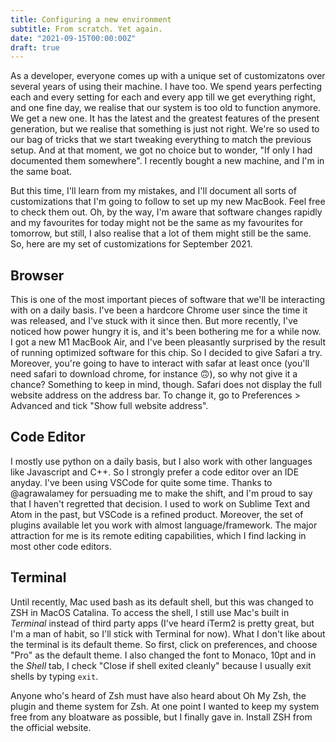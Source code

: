 ```yaml
---
title: Configuring a new environment
subtitle: From scratch. Yet again.
date: "2021-09-15T00:00:00Z"
draft: true
---
```


As a developer, everyone comes up with a unique set of customizatons over several years of using their machine. I have too. We spend years perfecting each and every setting for each and every app till we get everything right, and one fine day, we realise that our system is too old to function anymore. We get a new one. It has the latest and the greatest features of the present generation, but we realise that something is just not right. We're so used to our bag of tricks that we start tweaking everything to match the previous setup. And at that moment, we got no choice but to wonder, "If only I had documented them somewhere". I recently bought a new machine, and I'm in the same boat.

But this time, I'll learn from my mistakes, and I'll document all sorts of customizations that I'm going to follow to set up my new MacBook. Feel free to check them out. Oh, by the way, I'm aware that software changes rapidly and my favourites for today might not be the same as my favourites for tomorrow, but still, I also realise that a lot of them might still be the same. So, here are my set of customizations for September 2021.

## Browser
This is one of the most important pieces of software that we'll be interacting with on a daily basis. I've been a hardcore Chrome user since the time it was released, and I've stuck with it since then. But more recently, I've noticed how power hungry it is, and it's been bothering me for a while now. I got a new M1 MacBook Air, and I've been pleasantly surprised by the result of running optimized software for this chip. So I decided to give Safari a try. Moreover, you're going to have to interact with safar at least once (you'll need safari to download chrome, for instance :upside_down_face:), so why not give it a chance? Something to keep in mind, though. Safari does not display the full website address on the address bar. To change it, go to Preferences > Advanced and tick "Show full website address".

## Code Editor
I mostly use python on a daily basis, but I also work with other languages like Javascript and C++. So I strongly prefer a code editor over an IDE anyday. I've been using VSCode for quite some time. Thanks to @agrawalamey for persuading me to make the shift, and I'm proud to say that I haven't regretted that decision. I used to work on Sublime Text and Atom in the past, but VSCode is a refined product. Moreover, the set of plugins available let you work with almost language/framework. The major attraction for me is its remote editing capabilities, which I find lacking in most other code editors.

## Terminal
Until recently, Mac used bash as its default shell, but this was changed to ZSH in MacOS Catalina. To access the shell, I still use Mac's built in *Terminal* instead of third party apps (I've heard iTerm2 is pretty great, but I'm a man of habit, so I'll stick with Terminal for now). What I don't like about the terminal is its default theme. So first, click on preferences, and choose "Pro" as the default theme. I also changed the font to Monaco, 10pt and in the *Shell* tab, I check "Close if shell exited cleanly" because I usually exit shells by typing `exit`.

Anyone who's heard of Zsh must have also heard about Oh My Zsh, the plugin and theme system for Zsh. At one point I wanted to keep my system free from any bloatware as possible, but I finally gave in. Install ZSH from the official website.

